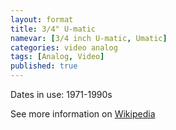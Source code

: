 ```yaml
---
layout: format
title: 3/4" U-matic
namevar: [3/4 inch U-matic, Umatic]
categories: video analog
tags: [Analog, Video]
published: true
---
```


Dates in use: 1971-1990s

See more information on [Wikipedia](https://en.wikipedia.org/wiki/U-matic)
